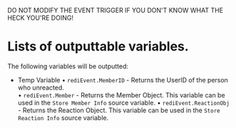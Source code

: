 DO NOT MODIFY THE EVENT TRIGGER IF YOU DON'T KNOW WHAT THE HECK YOU'RE DOING!<br />

# Lists of outputtable variables.

The following variables will be outputted:

 - Temp Variable
	• `rediEvent.MemberID` 		- Returns the UserID of the person who unreacted.<br />
	• `rediEvent.Member` 		- Returns the Member Object. This variable can be used in the `Store Member Info` source variable.
	• `rediEvent.ReactionObj`	- Returns the Reaction Object. This variable can be used in the `Store Reaction Info` source variable.
